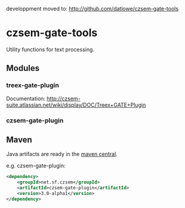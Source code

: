 developpment moved to: http://github.com/datlowe/czsem-gate-tools


# czsem-gate-tools

Utility functions for text processing.

## Modules

### treex-gate-plugin
Documentation: http://czsem-suite.atlassian.net/wiki/display/DOC/Treex+GATE+Plugin

### czsem-gate-plugin

## Maven

Java artifacts are ready in the [maven central](http://search.maven.org/#search%7Cga%7C1%7Cg%3A%22net.sf.czsem%22).

e.g. czsem-gate-plugin:

```xml
<dependency>
    <groupId>net.sf.czsem</groupId>
    <artifactId>czsem-gate-plugin</artifactId>
    <version>3.0-alpha1</version>
</dependency>
```

